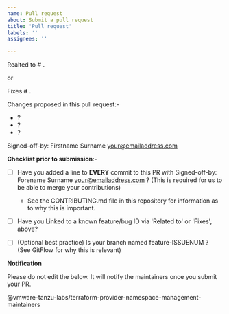 ```yaml
---
name: Pull request
about: Submit a pull request
title: 'Pull request'
labels: ''
assignees: ''

---
```


Realted to # .

or

Fixes # .

Changes proposed in this pull request:-
- ?
- ?
- ?

Signed-off-by: Firstname Surname <your@emailaddress.com>

**Checklist prior to submission**:-

- [ ] Have you added a line to **EVERY** commit to this PR with Signed-off-by: Forename Surname <your@emailaddress.com> ? (This is required for us to be able to merge your contributions)
   - See the CONTRIBUTING.md file in this repository for information as to why this is important.
- [ ] Have you Linked to a known feature/bug ID via 'Related to' or 'Fixes', above?
- [ ] (Optional best practice) Is your branch named feature-ISSUENUM ? (See GitFlow for why this is relevant)


**Notification**

Please do not edit the below. It will notify the maintainers once you submit your PR.

@vmware-tanzu-labs/terraform-provider-namespace-management-maintainers
